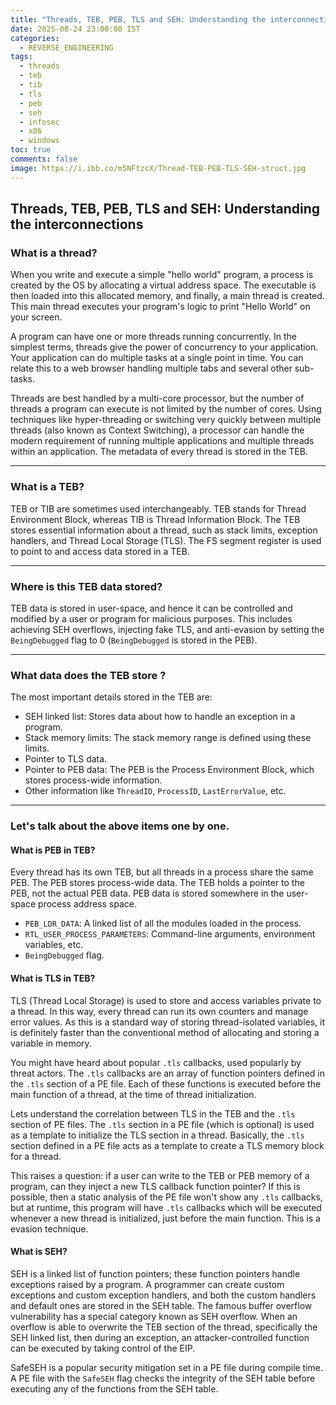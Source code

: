 ```yaml
---
title: "Threads, TEB, PEB, TLS and SEH: Understanding the interconnections"
date: 2025-08-24 23:00:00 IST
categories:
  - REVERSE_ENGINEERING
tags:
  - threads
  - teb
  - tib
  - tls
  - peb
  - seh
  - infosec
  - x86
  - windows
toc: true
comments: false
image: https://i.ibb.co/m5NFtzcX/Thread-TEB-PEB-TLS-SEH-struct.jpg
--- 
```



## Threads, TEB, PEB, TLS and SEH: Understanding the interconnections


### What is a thread?

When you write and execute a simple "hello world" program, a process is created by the OS by allocating a virtual address space. The executable is then loaded into this allocated memory, and finally, a main thread is created. This main thread executes your program's logic to print "Hello World" on your screen.

A program can have one or more threads running concurrently. In the simplest terms, threads give the power of concurrency to your application. Your application can do multiple tasks at a single point in time. You can relate this to a web browser handling multiple tabs and several other sub-tasks.

Threads are best handled by a multi-core processor, but the number of threads a program can execute is not limited by the number of cores. Using techniques like hyper-threading or switching very quickly between multiple threads (also known as Context Switching), a processor can handle the modern requirement of running multiple applications and multiple threads within an application. The metadata of every thread is stored in the TEB.

---

### What is a TEB?

TEB or TIB are sometimes used interchangeably. TEB stands for Thread Environment Block, whereas TIB is Thread Information Block. The TEB stores essential information about a thread, such as stack limits, exception handlers, and Thread Local Storage (TLS). The FS segment register is used to point to and access data stored in a TEB.

---

### Where is this TEB data stored?

TEB data is stored in user-space, and hence it can be controlled and modified by a user or program for malicious purposes. This includes achieving SEH overflows, injecting fake TLS, and anti-evasion by setting the `BeingDebugged` flag to 0 (`BeingDebugged` is stored in the PEB).

---

### What data does the TEB store ?

The most important details stored in the TEB are:

- SEH linked list: Stores data about how to handle an exception in a program.
- Stack memory limits: The stack memory range is defined using these limits.
- Pointer to TLS data.
- Pointer to PEB data: The PEB is the Process Environment Block, which stores process-wide information.
- Other information like `ThreadID`, `ProcessID`, `LastErrorValue`, etc.

---

### Let's talk about the above items one by one.

#### What is PEB in TEB?

Every thread has its own TEB, but all threads in a process share the same PEB. The PEB stores process-wide data. The TEB holds a pointer to the PEB, not the actual PEB data. PEB data is stored somewhere in the user-space process address space.

- `PEB_LDR_DATA`: A linked list of all the modules loaded in the process.
- `RTL_USER_PROCESS_PARAMETERS`: Command-line arguments, environment variables, etc.
- `BeingDebugged` flag.

#### What is TLS in TEB?

TLS (Thread Local Storage) is used to store and access variables private to a thread. In this way, every thread can run its own counters and manage error values. As this is a standard way of storing thread-isolated variables, it is definitely faster than the conventional method of allocating and storing a variable in memory.

You might have heard about popular `.tls` callbacks, used popularly by threat actors. The `.tls` callbacks are an array of function pointers defined in the `.tls` section of a PE file. Each of these functions is executed before the main function of a thread, at the time of thread initialization.

Lets understand the correlation between TLS in the TEB and the `.tls` section of PE files. The `.tls` section in a PE file (which is optional) is used as a template to initialize the TLS section in a thread. Basically, the `.tls` section defined in a PE file acts as a template to create a TLS memory block for a thread.

This raises a question: if a user can write to the TEB or PEB  memory of a program, can they inject a new TLS callback function pointer? If this is possible, then a static analysis of the PE file won't show any `.tls` callbacks, but at runtime, this program will have `.tls` callbacks which will be executed whenever a new thread is initialized, just before the main function. This is a  evasion technique.

#### What is SEH?

SEH is a linked list of function pointers; these function pointers handle exceptions raised by a program. A programmer can create custom exceptions and custom exception handlers, and both the custom handlers and default ones are stored in the SEH table. The famous buffer overflow vulnerability has a special category known as SEH overflow. When an overflow is able to overwrite the TEB section of the thread, specifically the SEH linked list, then during an exception, an attacker-controlled function can be executed by taking control of the EIP.

SafeSEH is a popular security mitigation set in a PE file during compile time. A PE file with the `SafeSEH` flag checks the integrity of the SEH table before executing any of the functions from the SEH table.

